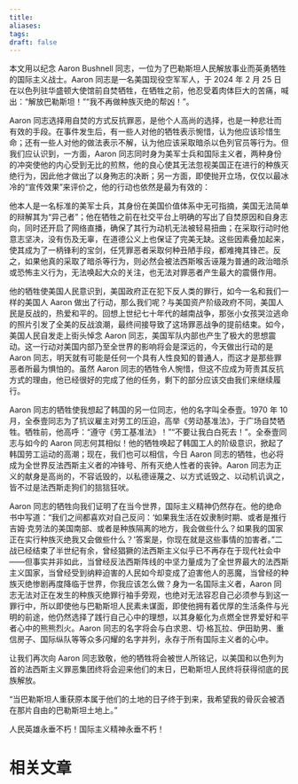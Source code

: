 ```yaml
---
title: 
aliases: 
tags: 
draft: false
---
```


本文用以纪念 Aaron Bushnell 同志，一位为了巴勒斯坦人民解放事业而英勇牺牲的国际主义战士。Aaron 同志是一名美国现役空军军人，于 2024 年 2 月 25 日在以色列驻华盛顿大使馆前自焚牺牲，在牺牲之前，他忍受着肉体巨大的苦痛，喊出：“解放巴勒斯坦！”“我不再做种族灭绝的帮凶！”。

Aaron 同志选择用自焚的方式反抗罪恶，是他个人高尚的选择，也是一种悲壮而有效的手段。在事件发生后，有一些人对他的牺牲表示惋惜，认为他应该珍惜生命；还有一些人对他的做法表示不解，认为他应该采取暗杀以色列官员等行为。但我们应认识到，一方面，Aaron 同志同时身为美军士兵和国际主义者，两种身份的冲突使他的内心受到无比的煎熬，他的良心使其无法忽视美国正在进行的种族灭绝行为，因此他才做出了以身殉志的决断；另一方面，即使抛开立场，仅仅以最冰冷的“宣传效果”来评价之，他的行动也依然是最为有效的：

他本人是一名标准的美军士兵，其身份在美国价值体系中无可指摘，美国无法简单的辩解其为“异己者”；他在牺牲之前在社交平台上明确的写出了自焚原因和自身志向，同时还开启了网络直播，确保了其行为动机无法被轻易扭曲；在采取行动时他意志坚决，没有伤及无辜，在道德公义上也保证了完美无缺。这些因素叠加起来，使其成为了一柄锋利的宝剑，任凭罪恶者采取何种丑陋手段，都难掩其锋芒。反之，如果他真的采取了暗杀等行为，则必然会被法西斯喉舌诬蔑为普通的政治暗杀或恐怖主义行为，无法唤起大众的关注，也无法对罪恶者产生最大的震慑作用。

他的牺牲使美国人民意识到，美国政府正在犯下反人类的罪行，如今一名和我们一样的美国人 Aaron 做出了行动，那么我们呢？与美国资产阶级政府不同，美国人民是反战的，热爱和平的。回想上世纪七十年代的越南战争，那张小女孩哭泣逃命的照片引发了全美的反战浪潮，最终间接导致了这场罪恶战争的提前结束。如今，美国人民自发走上街头悼念 Aaron 同志，美国军队内部也产生了极大的思想震动。这一行动对美国内部乃至全世界的影响将会是深远的，今天做出行动的是 Aaron 同志，明天就有可能是任何一个具有人性良知的普通人，而这才是那些罪恶者所最为惧怕的。虽然 Aaron 同志的牺牲令人惋惜，但这不应成为苛责其反抗方式的理由，他已经很好的完成了他的任务，剩下的部分应该交由我们来继续履行。

Aaron 同志的牺牲使我想起了韩国的另一位同志，他的名字叫全泰壹。1970 年 10 月，全泰壹同志为了抗议雇主对劳工的压迫，高举《劳动基准法》，于广场自焚牺牲。牺牲前，他高呼：“遵守《劳工基准法》！”“不要让我白白死去！”。全泰壹同志与如今的 Aaron 同志何其相似！他的牺牲唤起了韩国工人的阶级意识，掀起了韩国劳工运动的高潮；现在，我们也可以相信，今日 Aaron 同志的牺牲，也必将成为全世界反法西斯主义者的冲锋号、所有灭绝人性者的丧钟。Aaron 同志为正义的献身是高尚的，不容诋毁的，以私德诬蔑之、以方式诋毁之、以动机讥讽之，皆不过是法西斯走狗们的狺狺狂吠。

Aaron 同志的牺牲向我们证明了在当今世界，国际主义精神仍然存在。他的绝命书中写道：“我们之间都喜欢对自己反问：‘如果我生活在奴隶制时期、或者是推行吉姆·克劳法的美国南部、或者是种族隔离的地方，我会做些什么？如果我的国家正在实行种族灭绝我又会做些什么？’答案是，你现在就是这些事情的加害者。”二战已经结束了半世纪有余，曾经猖獗的法西斯主义似乎已不再存在于现代社会中——但事实并非如此，当曾经反法西斯阵线的中坚力量成为了全世界最大的法西斯主义国家，当曾经受到纳粹迫害的人民如今却变成了迫害他人的恶魔，当曾经的种族灭绝惨剧再度降临于世界，你我应该怎么做？身为一名国际主义者，Aaron 同志无法对正在发生的种族灭绝罪行袖手旁观，也绝对无法容忍自己必须参与到这一罪行中，所以即使他与巴勒斯坦人民素未谋面，即使他拥有着优厚的生活条件与光明的前途，他仍然选择了践行自己心中的理想，以其身躯化为点燃全世界爱好和平者心中的熊熊烈火。Aaron 同志的名字将会与白求恩、切·格瓦拉、伊田助男、重信房子、国际纵队等等众多闪耀的名字并列，永存于所有国际主义者的心中。

让我们再次向 Aaron 同志致敬，他的牺牲将会被世人所铭记，以美国和以色列为首的法西斯主义罪恶集团终将会迎来他们的末日，巴勒斯坦人民终将获得彻底的民族解放。

“当巴勒斯坦人重获原本属于他们的土地的日子终于到来，我希望我的骨灰会被洒在那片自由的巴勒斯坦土地上。”

人民英雄永垂不朽！国际主义精神永垂不朽！

# 相关文章

